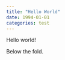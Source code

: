 ```yaml
---
title: "Hello World"
date: 1994-01-01
categories: test
---
```

Hello world!

<!-- more -->

Below the fold.
